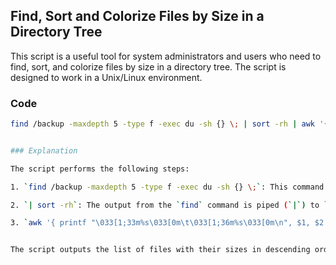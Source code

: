 ## Find, Sort and Colorize Files by Size in a Directory Tree

This script is a useful tool for system administrators and users who need to find, sort, and colorize files by size in a directory tree. The script is designed to work in a Unix/Linux environment.

### Code

```bash
find /backup -maxdepth 5 -type f -exec du -sh {} \; | sort -rh | awk '{ printf "\033[1;33m%s\033[0m\t\033[1;36m%s\033[0m\n", $1, $2 }'


### Explanation

The script performs the following steps:

1. `find /backup -maxdepth 5 -type f -exec du -sh {} \;`: This command traverses the directory tree under `/backup`, up to a maximum depth of 5 levels, finds files (not directories), and for each file, it executes the `du -sh` command to calculate and print the disk usage in human-readable format (e.g., K, M, G).

2. `| sort -rh`: The output from the `find` command is piped (`|`) to `sort -rh`, which sorts the results in reverse order (`-r`) by human-readable sizes.

3. `awk '{ printf "\033[1;33m%s\033[0m\t\033[1;36m%s\033[0m\n", $1, $2 }'`: Finally, `awk` is used to print the sorted output with color. The ANSI color codes `\033[1;33m` and `\033[1;36m` are used to set the colors. `$1` and `$2` represent the file size and file name.


The script outputs the list of files with their sizes in descending order. The sizes are colorized in yellow, and filenames are colorized in cyan for better visibility.
